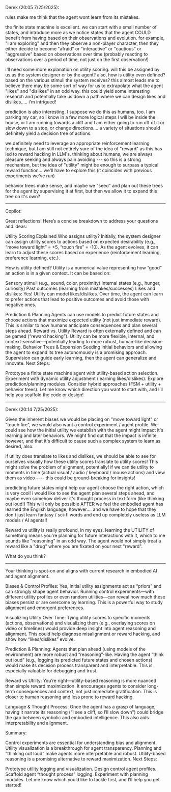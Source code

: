 Derek (20:05 7/25/2025):

rules make me think that the agent wont learn from its mistakes.

the finite state machine is excellent. we can start with a small number of states, and introduce more as we notice states that the agent COULD benefit from having based on their observations and evolution. for example, "I am exploring" and then they observe a non-player character, then they either decide to become "afraid" or "interactive" or "cautious" or "aggressive" based on observations over time (probably reacting to observations over a period of time, not just on the first observation!)

i'll need some more explanation on utility scoring. will this be assigned by us as the system designer or by the agent? also, how is utility even defined? based on the various stimuli the system receives? this almost leads me to believe there may be some sort of way for us to extrapolate what the agent "likes" and "dislikes" in an odd way. this could yield some interesting research and potentially take us down a path where we can design likes and dislikes..... i'm intrigued!

prediction is also interesting, I suppose we do this as humans, too. I am parking my car, so I know in a few more logical steps I will be inside the house, or I am running towards a cliff and I am either going to run off of it or slow down to a stop, or change directions.... a variety of situations should definitely yield a decision tree of actions.

we definitely need to leverage an appropriate reinforcement learning technique, but I am still not entirely sure of the idea of "reward" as this has led to reward hacking in LLM's. thinking about humans, we are always pleasure seeking and always pain avoiding --- so this is a strong mechanism, but the idea of "utility" might be enough to surpass a typical reward function... we'll have to explore this (it coincides with previous experiments we've run)

behavior trees make sense, and maybe we "seed" and plan out these trees for the agent by supervising it at first, but then we allow it to expand this tree on it's own?

-------------

Copilot:

Great reflections! Here’s a concise breakdown to address your questions and ideas:

Utility Scoring Explained
Who assigns utility?
Initially, the system designer can assign utility scores to actions based on expected desirability (e.g., “move toward light” = +5, “touch fire” = -10).
As the agent evolves, it can learn to adjust these scores based on experience (reinforcement learning, preference learning, etc.).

How is utility defined?
Utility is a numerical value representing how “good” an action is in a given context.
It can be based on:

Sensory stimuli (e.g., sound, color, proximity)
Internal states (e.g., hunger, curiosity)
Past outcomes (learning from mistakes/successes)
Likes and dislikes:
Yes! Utility can model likes/dislikes. Over time, the agent can learn to prefer actions that lead to positive outcomes and avoid those with negative ones.

Prediction & Planning
Agents can use models to predict future states and choose actions that maximize expected utility (not just immediate reward).
This is similar to how humans anticipate consequences and plan several steps ahead.
Reward vs. Utility
Reward is often externally defined and can be gamed (“reward hacking”).
Utility can be more flexible, internal, and context-sensitive—potentially leading to more robust, human-like decision-making.
Behavior Trees & Expansion
Seeding initial behaviors and allowing the agent to expand its tree autonomously is a promising approach.
Supervision can guide early learning, then the agent can generalize and innovate.
Next Steps:

Prototype a finite state machine agent with utility-based action selection.
Experiment with dynamic utility adjustment (learning likes/dislikes).
Explore prediction/planning modules.
Consider hybrid approaches (FSM + utility + behavior trees).
Let me know which direction you want to start with, and I’ll help you scaffold the code or design!

---------

Derek (20:14 7/25/2025):

Given the inherent biases we would be placing on "move toward light" or "touch fire", we would also want a control experiment / agent profile. We could see how the initial utility we establish with the agent might impact it's learning and later behaviors. We might find out that the impact is infinite, however, and that it's difficult to cause such a complex system to learn as desired, also.

if utility does translate to likes and dislikes, we should be able to see for ourselves visually how these utility scores translate to utility scores! This might solve the problem of alignment, potentially! if we can tie utility to moments in time (actual visual / audio / keyboard / mouse actions) and view them as video ---- this could be ground-breaking for insights!

predicting future states might help our agent choose the right action, which is very cool! i would like to see the agent plan several steps ahead, and maybe even somehow deliver it's thought process in text form (like thinking out loud!) This will only be possible AFTER we feel the embodied agent has learned the English language, however.... and we have to hope that they don't just learn fantasy / sci-fi words and end up completely useless as LLM models / AI agents!!

Reward vs utility is really profound, in my eyes. learning the UTILITY of something means you're planning for future interactions with it, which to me sounds like "reasoning" in an odd way. The agent would not simply treat a reward like a "drug" where you are fixated on your next "reward".

What do you think?

----------

Your thinking is spot-on and aligns with current research in embodied AI and agent alignment.

Biases & Control Profiles:
Yes, initial utility assignments act as “priors” and can strongly shape agent behavior. Running control experiments—with different utility profiles or even random utilities—can reveal how much these biases persist or are overcome by learning. This is a powerful way to study alignment and emergent preferences.

Visualizing Utility Over Time:
Tying utility scores to specific moments (actions, observations) and visualizing them (e.g., overlaying scores on video or timelines) would provide deep insight into agent reasoning and alignment. This could help diagnose misalignment or reward hacking, and show how “likes/dislikes” evolve.

Prediction & Planning:
Agents that plan ahead (using models of the environment) are more robust and “reasoning”-like. Having the agent “think out loud” (e.g., logging its predicted future states and chosen actions) would make its decision process transparent and interpretable. This is especially valuable for debugging and trust.

Reward vs Utility:
You’re right—utility-based reasoning is more nuanced than simple reward maximization. It encourages agents to consider long-term consequences and context, not just immediate gratification. This is closer to human reasoning and less prone to reward hacking.

Language & Thought Process:
Once the agent has a grasp of language, having it narrate its reasoning (“I see a cliff, so I’ll slow down”) could bridge the gap between symbolic and embodied intelligence. This also aids interpretability and alignment.

Summary:

Control experiments are essential for understanding bias and alignment.
Utility visualization is a breakthrough for agent transparency.
Planning and “thinking out loud” make agents more interpretable and robust.
Utility-based reasoning is a promising alternative to reward maximization.
Next Steps:

Prototype utility logging and visualization.
Design control agent profiles.
Scaffold agent “thought process” logging.
Experiment with planning modules.
Let me know which you’d like to tackle first, and I’ll help you get started!